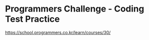 # Programmers Challenge - Coding Test Practice

<https://school.programmers.co.kr/learn/courses/30/>

